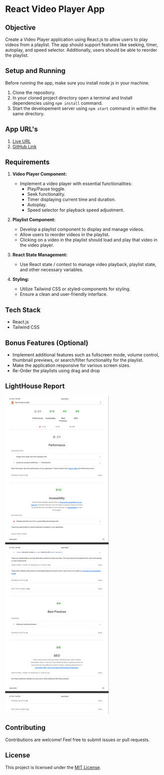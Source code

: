 # React Video Player App

## Objective
Create a Video Player application using React.js to allow users to play videos from a playlist. The app should support features like seeking, timer, autoplay, and speed selector. Additionally, users should be able to reorder the playlist.

## Setup and Running

Before running the app, make sure you install node js in your machine.
1. Clone the repository.
2. In your cloned project directory open a terminal and Install dependencies using `npm install` command.
3. Start the developement server using `npm start` command in within the same directory.

## App URL's

1. [Live URL](https://rigivideoplayer.netlify.app/)
2. [GitHub Link](https://github.com/ShalemSamRaj/Rigi-Player)

## Requirements
1. **Video Player Component:**
   - Implement a video player with essential functionalities:
     - Play/Pause toggle.
     - Seek functionality.
     - Timer displaying current time and duration.
     - Autoplay.
     - Speed selector for playback speed adjustment.

2. **Playlist Component:**
   - Develop a playlist component to display and manage videos.
   - Allow users to reorder videos in the playlist.
   - Clicking on a video in the playlist should load and play that video in the video player.

3. **React State Management:**
   - Use React state / context to manage video playback, playlist state, and other necessary variables.

4. **Styling:**
   - Utilize Tailwind CSS or styled-components for styling.
   - Ensure a clean and user-friendly interface.

## Tech Stack
- React.js
- Tailwind CSS

## Bonus Features (Optional)
- Implement additional features such as fullscreen mode, volume control, thumbnail previews, or search/filter functionality for the playlist.
- Make the application responsive for various screen sizes.
- Re-Order the playlists using drag and drop

## LightHouse Report
![LightHouse-Report](lighthouse-report.jpeg)
  
## Contributing
Contributions are welcome! Feel free to submit issues or pull requests.

## License
This project is licensed under the [MIT License](LICENSE).


